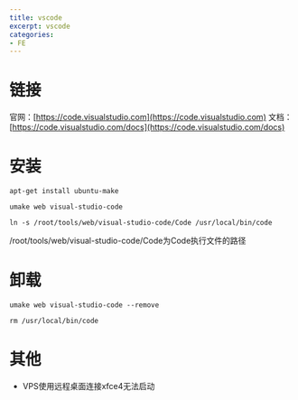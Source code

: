 ```yaml
---
title: vscode
excerpt: vscode
categories: 
- FE
---
```




# 链接
官网：[https://code.visualstudio.com](https://code.visualstudio.com)
文档：[https://code.visualstudio.com/docs](https://code.visualstudio.com/docs)

# 安装
```
apt-get install ubuntu-make
```

```
umake web visual-studio-code
```

```
ln -s /root/tools/web/visual-studio-code/Code /usr/local/bin/code
```
/root/tools/web/visual-studio-code/Code为Code执行文件的路径

# 卸载
```
umake web visual-studio-code --remove
```

```
rm /usr/local/bin/code
```

# 其他
* VPS使用远程桌面连接xfce4无法启动
